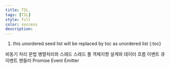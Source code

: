 ```yaml
---
title: TIL. 
tags: [TIL]
style: fill
color: success
description: 
---
```


1. this unordered seed list will be replaced by toc as unordered list
{:toc}

비동기 처리 문법
병렬처리와 스레드
스레드 풀
객체지향 설계와 데이터 흐름
이벤트 큐
이벤트 핸들러
Promise
Event Emitter